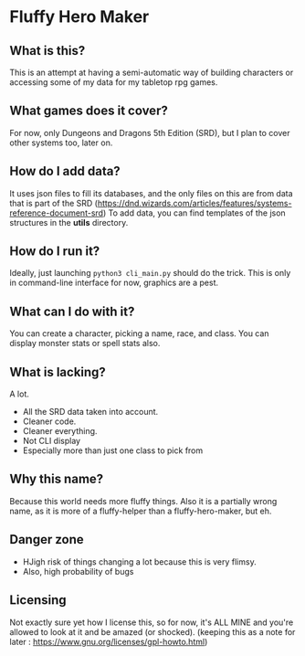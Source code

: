 # Fluffy Hero Maker
## What is this?
This is an attempt at having a semi-automatic way of building characters or accessing some of my data for my tabletop rpg games.

## What games does it cover?
For now, only Dungeons and Dragons 5th Edition (SRD), but I plan to cover other systems too, later on.

## How do I add data?
It uses json files to fill its databases, and the only files on this are from data that is part of the SRD  (https://dnd.wizards.com/articles/features/systems-reference-document-srd)
To add data, you can find templates of the json structures in the **utils** directory.

## How do I run it?
Ideally, just launching ```python3 cli_main.py``` should do the trick.
This is only in command-line interface for now, graphics are a pest.

## What can I do with it?
You can create a character, picking a name, race, and class. 
You can display monster stats or spell stats also.

## What is lacking?
A lot.
* All the SRD data taken into account.
* Cleaner code.
* Cleaner everything.
* Not CLI display
* Especially more than just one class to pick from

## Why this name?
Because this world needs more fluffy things. Also it is a partially wrong name, as it is more of a fluffy-helper than a fluffy-hero-maker, but eh.

## Danger zone
* HJigh risk of things changing a lot because this is very flimsy.
* Also, high probability of bugs

## Licensing
Not exactly sure yet how I license this, so for now, it's ALL MINE and you're allowed to look at it and be amazed (or shocked).
(keeping this as a note for later : https://www.gnu.org/licenses/gpl-howto.html)